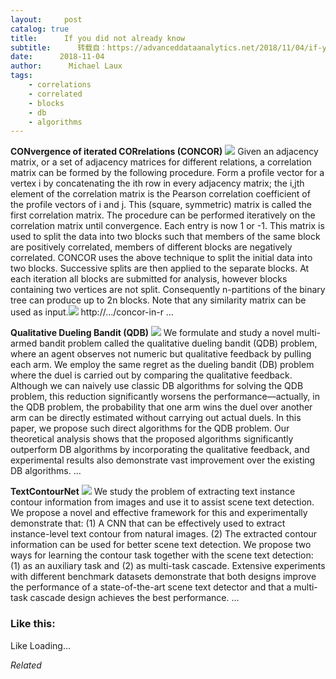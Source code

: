 ```yaml
---
layout:     post
catalog: true
title:      If you did not already know
subtitle:      转载自：https://advanceddataanalytics.net/2018/11/04/if-you-did-not-already-know-535/
date:      2018-11-04
author:      Michael Laux
tags:
    - correlations
    - correlated
    - blocks
    - db
    - algorithms
---
```


**CONvergence of iterated CORrelations (CONCOR)** ![](https://aboutdataanalytics.files.wordpress.com/2015/01/google.png?w=529)
Given an adjacency matrix, or a set of adjacency matrices for different relations, a correlation matrix can be formed by the following procedure. Form a profile vector for a vertex i by concatenating the ith row in every adjacency matrix; the i,jth element of the correlation matrix is the Pearson correlation coefficient of the profile vectors of i and j. This (square, symmetric) matrix is called the first correlation matrix. The procedure can be performed iteratively on the correlation matrix until convergence. Each entry is now 1 or -1. This matrix is used to split the data into two blocks such that members of the same block are positively correlated, members of different blocks are negatively correlated. CONCOR uses the above technique to split the initial data into two blocks. Successive splits are then applied to the separate blocks. At each iteration all blocks are submitted for analysis, however blocks containing two vertices are not split. Consequently n-partitions of the binary tree can produce up to 2n blocks. Note that any similarity matrix can be used as input.![](https://aboutdataanalytics.files.wordpress.com/2015/04/link.png?w=529)
 http://…/concor-in-r … 

**Qualitative Dueling Bandit (QDB)** ![](https://aboutdataanalytics.files.wordpress.com/2015/01/google.png?w=529)
We formulate and study a novel multi-armed bandit problem called the qualitative dueling bandit (QDB) problem, where an agent observes not numeric but qualitative feedback by pulling each arm. We employ the same regret as the dueling bandit (DB) problem where the duel is carried out by comparing the qualitative feedback. Although we can naively use classic DB algorithms for solving the QDB problem, this reduction significantly worsens the performance—actually, in the QDB problem, the probability that one arm wins the duel over another arm can be directly estimated without carrying out actual duels. In this paper, we propose such direct algorithms for the QDB problem. Our theoretical analysis shows that the proposed algorithms significantly outperform DB algorithms by incorporating the qualitative feedback, and experimental results also demonstrate vast improvement over the existing DB algorithms. … 

**TextContourNet** ![](https://aboutdataanalytics.files.wordpress.com/2015/01/google.png?w=529)
We study the problem of extracting text instance contour information from images and use it to assist scene text detection. We propose a novel and effective framework for this and experimentally demonstrate that: (1) A CNN that can be effectively used to extract instance-level text contour from natural images. (2) The extracted contour information can be used for better scene text detection. We propose two ways for learning the contour task together with the scene text detection: (1) as an auxiliary task and (2) as multi-task cascade. Extensive experiments with different benchmark datasets demonstrate that both designs improve the performance of a state-of-the-art scene text detector and that a multi-task cascade design achieves the best performance. … 





### Like this:

Like Loading...


*Related*

